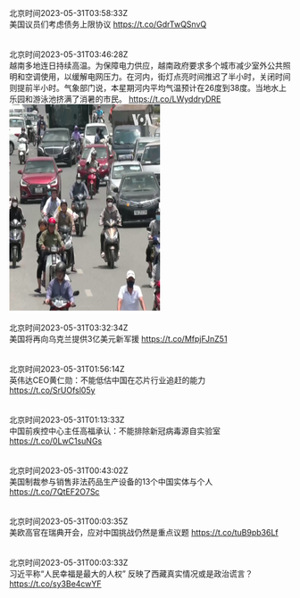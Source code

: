 北京时间2023-05-31T03:58:33Z<br>美国议员们考虑债务上限协议 https://t.co/GdrTwQSnvQ<br><br><br>北京时间2023-05-31T03:46:28Z<br>越南多地连日持续高温。为保障电力供应，越南政府要求多个城市减少室外公共照明和空调使用，以缓解电网压力。在河内，街灯点亮时间推迟了半小时，关闭时间则提前半小时。气象部门说，本星期河内平均气温预计在26度到38度。当地水上乐园和游泳池挤满了消暑的市民。 https://t.co/LWyddryDRE<br><img src='/temp/video/2023/u-Month-5/at-Day-31/VOAChinese/1663632991015321603_0.jpg' width='270' height='370'><br><br>北京时间2023-05-31T03:32:34Z<br>美国将再向乌克兰提供3亿美元新军援 https://t.co/MfpjFJnZ51<br><br><br>北京时间2023-05-31T01:56:14Z<br>英伟达CEO黄仁勋：不能低估中国在芯片行业追赶的能力 https://t.co/SrUOfsl05y<br><br><br>北京时间2023-05-31T01:13:33Z<br>中国前疾控中心主任高福承认：不能排除新冠病毒源自实验室 https://t.co/0LwC1suNGs<br><br><br>北京时间2023-05-31T00:43:02Z<br>美国制裁参与销售非法药品生产设备的13个中国实体与个人 https://t.co/7QtEF2O7Sc<br><br><br>北京时间2023-05-31T00:03:35Z<br>美欧高官在瑞典开会，应对中国挑战仍然是重点议题 https://t.co/tuB9pb36Lf<br><br><br>北京时间2023-05-31T00:03:33Z<br>习近平称“人民幸福是最大的人权” 反映了西藏真实情况或是政治谎言？ https://t.co/sy3Be4cwYF<br><br><br>